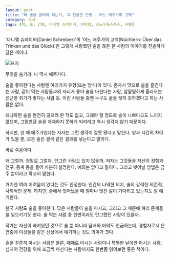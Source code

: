 ```yaml
---
layout: post
title: "왜 술을 끊어야 하는가, 그 진솔한 간증 - 어느 애주가의 고백"
category: 도서
tags: [책, 술, 간증, 다니엘 슈라이버, 이덕임, 스노우폭스북스, 서평]
---
```


'다니엘 슈라이버(Daniel Schreiber)'의
'어느 애주가의 고백(Nüchtern: Über das Trinken und das Glück)'은
그렇게 사랑했던 술을 끊은 한 사람의 이야기를 진솔하게 담은 책이다.

![표지](https://lh3.googleusercontent.com/RUi-qh17N6fthxfYsUk-TQKfAl1PunxDWCtOP5b5PZBbwqhzX_jjlReBmlxxY49BCSpO06EIUIDTVQ=s480)

무엇을 숨기랴.
나 역시 애주가다.

술을 좋아한다는 사람엔 여러가지 유형(또는 방식)이 있다.
혼자서 맛으로 술을 즐긴다는 사람,
같이 먹는 사람들과의 자리가 좋아 술을 마신다는 사람,
알딸딸하게 올라오는 은근한 취기가 좋다는 사람 등.
이런 사람들 중엔 누구도 술을 끊지 못하겠다고 하는 사람은 없다.

왜냐하면 술을 완전히 끊으려 한 적도 없고,
그래야 할 정도로 술이 나쁘다고도 느끼지 않으며,
그럴만큼 술을 자제하지 못하게 되리라고 역시 생각지 않기 때문이다.

하지만, 한 때 애주가였다는 저자는 그런 생각이 잘못 됐다고 말한다.
양과 시간의 차이가 있을 뿐,
모든 술은 결국 같은 결과를 낳는다고 말이다.

바로 죽음이다.

왜 그럴까.
정말로 그럴까.
안그런 사람도 있지 않을까.
저자는 그것들을 자신의 경험과 연구, 통계 등을 들어 차분히 설명한다.
예외는 없다고 말이다.
그리고 벗어날 방법은 금주 뿐이라고 확고히 말한다.

거기엔 여러 어려움이 있다는 것도 인정한다.
인간의 나약한 의지,
술의 강력한 의존력,
사회적인 문제.
하지만, 술에서 벗어났을 때 얼마나 멋진 삶이 기다리고 있는지도 잘 얘기한다.

한국 사람도 술을 좋아한다.
많은 사람들이 술을 마시고, 그리고 그 때문에 여러 문제들을 일으키기도 한다.
술 먹는 사람 중 한번이라도 안그랬던 사람이 있을까.

작가는 자신이 빠져있던 것으로
술 뿐 아니라 담배와 마약도 언급하는데,
경험자로서 은연중에 이것들을 같은 선상에서 얘기하는 것도 의미가 크다.

술을 꾸준히 마시는 사람은 물론,
때때로 마시는 사람이나
특별한 날에만 마시는 사람,
심지어 건강을 위해 조금씩 마신다는 사람까지도
한번쯤 읽어보면 좋은 책이다.
